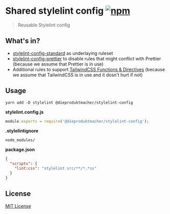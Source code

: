# Shared stylelint config [![npm](https://img.shields.io/npm/v/@dieproduktmacher/stylelint-config.svg)](https://www.npmjs.com/package/@dieproduktmacher/stylelint-config)

> Reusable Stylelint config

## What's in?

- [stylelint-config-standard](https://github.com/stylelint/stylelint-config-standard) as underlaying ruleset
- [stylelint-config-prettier](https://github.com/prettier/stylelint-config-prettier) to disable rules that might conflict with Prettier (because we assume that Prettier is in use)
- Additional rules to support [TailwindCSS Functions & Directives](https://tailwindcss.com/docs/functions-and-directives) (because we assume that TailwindCSS is in use and it dosn't hurt if not)

## Usage

`yarn add -D stylelint @dieproduktmacher/stylelint-config`

**stylelint.config.js**

```js
module.exports = require('@dieproduktmacher/stylelint-config');
```

**.stylelintignore**

```
node_modules/
```

**package.json**

```json
{
  "scripts": {
    "lint:css": "stylelint src/**/*.*ss"
  }
}
```

## License

[MIT License](./LICENSE)
